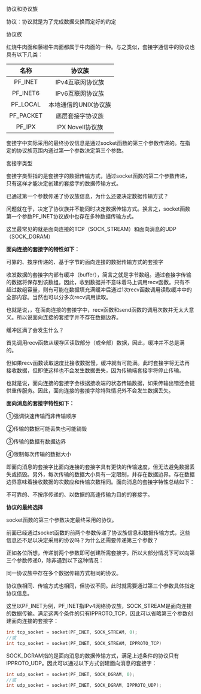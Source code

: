 协议和协议族

协议：协议就是为了完成数据交换而定好的约定

协议族

红烧牛肉面和藤椒牛肉面都属于牛肉面的一种。与之类似，套接字通信中的协议也具有以下几类：

|   名称    |        协议族        |
| :-------: | :------------------: |
|  PF_INET  |   IPv4互联网协议族   |
| PF_INET6  |   IPv6互联网协议族   |
| PF_LOCAL  | 本地通信的UNIX协议族 |
| PF_PACKET |   底层套接字协议族   |
|  PF_IPX   |   IPX Novell协议族   |

套接字中实际采用的最终协议信息是通过socket函数的第三个参数传递的。在指定的协议族范围内通过第一个参数决定第三个参数。

套接字类型

套接字类型指的是套接字的数据传输方式，通过socket函数的第二个参数传递，只有这样才能决定创建的套接字的数据传输方式。

已通过第一个参数传递了协议族信息，为什么还要决定数据传输方式？

问题就在于，决定了协议族并不能同时决定数据传输方式。换言之，socket函数第一个参数PF_INET协议族中也存在多种数据传输方式。

这里最常见的就是面向连接的TCP（SOCK_STREAM）和面向消息的UDP（SOCK_DGRAM）

**面向连接的套接字的特性如下：**

可靠的、按序传递的、基于字节的面向连接的数据传输方式的套接字

收发数据的套接字内部有缓冲（buffer），简言之就是字节数组。通过套接字传输的数据将保存到该数组。因此，收到数据并不意味着马上调用recv函数。只有不超过数组容量，则有可能在数据填充满缓冲后通过1次recv函数调用读取缓冲中的全部内容。当然也可以分多次recv调用读取。

也就是说，，在面向连接的套接字中，recv函数和send函数的调用次数并无太大意义。所以说面向连接的套接字并不存在数据边界。

缓冲区满了会发生什么？

首先调用recv函数从缓存区读取部分（或全部）数据，因此，缓冲并不总是满的。

但如果recv函数读取速度比接收数据慢，缓冲就有可能满。此时套接字将无法再接收数据，但即使这样也不会发生数据丢失，因为传输端套接字将停止传输。

也就是说，面向连接的套接字会根据接收端的状态传输数据，如果传输出错还会提供重传服务。因此，面向连接的套接字除特殊情况外不会发生数据丢失。

**面向消息的套接字特性如下：**

①强调快速传输而非传输顺序

②传输的数据可能丢失也可能销毁

③传输的数据有数据边界

④限制每次传输的数据大小

即面向消息的套接字比面向连接的套接字具有更快的传输速度，但无法避免数据丢失或损毁。另外，每次传输的数据大小具有一定限制，并存在数据边界。存在数据边界意味着接收数据的次数应和传输次数相同。面向消息的套接字特性总结如下：

不可靠的、不按序传递的、以数据的高速传输为目的的套接字。

**协议的最终选择**

socket函数的第三个参数决定最终采用的协议。

前面已经通过socket函数的前两个参数传递了协议族信息和数据传输方式，这些信息还不足以决定采用的协议吗？为什么还需要传递第三个参数？

正如各位所想，传递前两个参数即可创建所需套接字。所以大部分情况下可以向第三个参数传递0，除非遇到以下这种情况：

同一协议族中存在多个数据传输方式相同的协议。

协议族相同、传输方式也相同，但协议不同。此时就需要通过第三个参数具体指定协议信息。

这里以PF_INET为例，PF_INET指IPv4网络协议族，SOCK_STREAM是面向连接的数据传输。满足这两个条件的只有IPPROTO_TCP，因此可以省略第三个参数创建面向连接的套接字：

```c++
int tcp_socket = socket(PF_INET, SOCK_STREAM, 0);
//或
int tcp_socket = socket(PF_INET, SOCK_STREAM, IPPROTO_TCP)
```

SOCK_DGRAM指的是面向消息的数据传输方式，满足上述条件的协议只有IPPROTO_UDP。因此可以通过以下方式创建面向消息的套接字：

```C++
int udp_socket = socket(PF_INET, SOCK_DGRAM, 0);
//或
int udp_socket = socket(PF_INET, SOCK_DGRAM, IPPROTO_UDP);
```